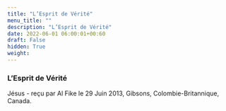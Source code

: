 ```yaml
---
title: "L’Esprit de Vérité"
menu_title: ""
description: "L’Esprit de Vérité"
date: 2022-06-01 06:00:01+00:60
draft: False
hidden: True
weight:
---
```

### L’Esprit de Vérité

Jésus - reçu par Al Fike le 29 Juin 2013, Gibsons, Colombie-Britannique, Canada.



